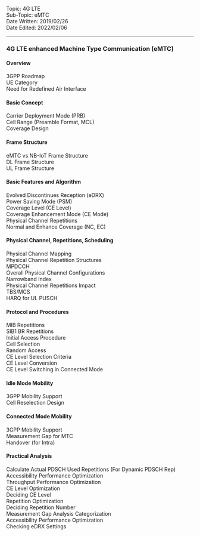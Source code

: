 Topic: 4G LTE<br>
Sub-Topic: eMTC<br>
Date Written: 2019/02/26<br>
Date Edited: 2022/02/06<br>

---

### 4G LTE enhanced Machine Type Communication (eMTC)
#### Overview 

3GPP Roadmap<br>
UE Category <br>
Need for Redefined Air Interface <br>

#### Basic Concept 

Carrier Deployment Mode (PRB) <br>
Cell Range (Preamble Format, MCL) <br>
Coverage Design <br>

#### Frame Structure 

eMTC vs NB-IoT Frame Structure <br>
DL Frame Structure <br>
UL Frame Structure <br>

#### Basic Features and Algorithm 

Evolved Discontinues Reception (eDRX) <br>
Power Saving Mode (PSM) <br>
Coverage Level (CE Level) <br>
Coverage Enhancement Mode (CE Mode) <br>
Physical Channel Repetitions <br>
Normal and Enhance Coverage (NC, EC) <br>

#### Physical Channel, Repetitions, Scheduling 

Physical Channel Mapping <br>
Physical Channel Repetition Structures <br>
MPDCCH <br>
Overall Physical Channel Configurations <br>
Narrowband Index <br>
Physical Channel Repetitions Impact <br>
TBS/MCS <br>
HARQ for UL PUSCH <br>

#### Protocol and Procedures 

MIB Repetitions <br>
SIB1 BR Repetitions <br>
Initial Access Procedure <br>
Cell Selection <br>
Random Access <br>
CE Level Selection Criteria <br>
CE Level Conversion <br>
CE Level Switching in Connected Mode  <br>

#### Idle Mode Mobility 
 
3GPP Mobility Support <br>
Cell Reselection Design<br> 

#### Connected Mode Mobility 

3GPP Mobility Support <br>
Measurement Gap for MTC <br>
Handover (for Intra) <br>

#### Practical Analysis 

Calculate Actual PDSCH Used Repetitions (For Dynamic PDSCH Rep) <br>
Accessibility Performance Optimization <br>
Throughput Performance Optimization <br>
CE Level Optimization <br>
Deciding CE Level <br>
Repetition Optimization <br>
Deciding Repetition Number <br>
Measurement Gap Analysis Categorization <br>
Accessibility Performance Optimization <br>
Checking eDRX Settings <br>
